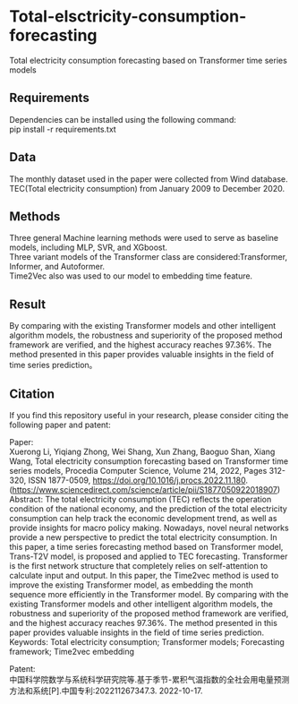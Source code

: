 # Total-elsctricity-consumption-forecasting
Total electricity consumption forecasting based on Transformer  time series models

## Requirements  
Dependencies can be installed using the following command:  
pip install -r requirements.txt

## Data  
The monthly dataset used in the paper were collected from Wind database.
TEC(Total electricity consumption) from January 2009 to December 2020.

## Methods  
Three general Machine learning methods were used to serve as baseline models, including MLP, SVR, and XGboost.  
Three variant models of the Transformer class are considered:Transformer, Informer, and Autoformer.  
Time2Vec also was used to our model to embedding time feature.  

## Result  
By comparing with the existing Transformer models and other intelligent algorithm models, the robustness and superiority of the proposed method framework are verified, and the highest accuracy reaches 97.36%. The method presented in this paper provides valuable insights in the field of time series prediction。


## Citation
If you find this repository useful in your research, please consider citing the following paper and patent:  

Paper:  
Xuerong Li, Yiqiang Zhong, Wei Shang, Xun Zhang, Baoguo Shan, Xiang Wang,
Total electricity consumption forecasting based on Transformer time series models,
Procedia Computer Science,
Volume 214,
2022,
Pages 312-320,
ISSN 1877-0509,
https://doi.org/10.1016/j.procs.2022.11.180.
(https://www.sciencedirect.com/science/article/pii/S1877050922018907)
Abstract: The total electricity consumption (TEC) reflects the operation condition of the national economy, and the prediction of the total electricity consumption can help track the economic development trend, as well as provide insights for macro policy making. Nowadays, novel neural networks provide a new perspective to predict the total electricity consumption. In this paper, a time series forecasting method based on Transformer model, Trans-T2V model, is proposed and applied to TEC forecasting. Transformer is the first network structure that completely relies on self-attention to calculate input and output. In this paper, the Time2vec method is used to improve the existing Transformer model, as embedding the month sequence more efficiently in the Transformer model. By comparing with the existing Transformer models and other intelligent algorithm models, the robustness and superiority of the proposed method framework are verified, and the highest accuracy reaches 97.36%. The method presented in this paper provides valuable insights in the field of time series prediction.
Keywords: Total electricity consumption; Transformer models; Forecasting framework; Time2vec embedding

Patent:  
中国科学院数学与系统科学研究院等.基于季节-累积气温指数的全社会用电量预测方法和系统[P].中国专利:202211267347.3. 2022-10-17.
